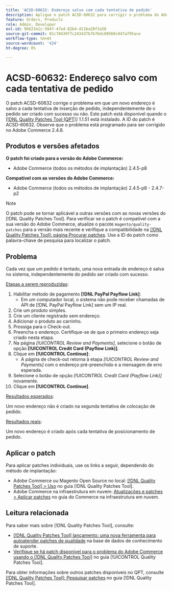 ```yaml
---
title: 'ACSD-60632: Endereço salvo com cada tentativa de pedido'
description: Aplique o patch ACSD-60632 para corrigir o problema do Adobe Commerce em que um novo endereço é salvo a cada tentativa de inserção de pedido, independentemente de o pedido ser criado com sucesso ou não.
feature: Orders, Products
role: Admin, Developer
exl-id: 9b623a1c-594f-47ed-82b4-d11ba20f3a58
source-git-commit: 81c78439f7c243437b7b76dc80560c847af95ace
workflow-type: tm+mt
source-wordcount: '424'
ht-degree: 0%

---
```


# ACSD-60632: Endereço salvo com cada tentativa de pedido

O patch ACSD-60632 corrige o problema em que um novo endereço é salvo a cada tentativa de inserção de pedido, independentemente de o pedido ser criado com sucesso ou não. Este patch está disponível quando o [[!DNL Quality Patches Tool (QPT)]](https://experienceleague.adobe.com/pt-br/docs/commerce-knowledge-base/kb/announcements/commerce-announcements/magento-quality-patches-released-new-tool-to-self-serve-quality-patches) 1.1.51 está instalado. A ID do patch é ACSD-60632. Observe que o problema está programado para ser corrigido no Adobe Commerce 2.4.8.

## Produtos e versões afetados

**O patch foi criado para a versão do Adobe Commerce:**

* Adobe Commerce (todos os métodos de implantação) 2.4.5-p8

**Compatível com as versões do Adobe Commerce:**

* Adobe Commerce (todos os métodos de implantação) 2.4.5-p8 - 2.4.7-p2

>[!NOTE]
>
>O patch pode se tornar aplicável a outras versões com as novas versões do [!DNL Quality Patches Tool]. Para verificar se o patch é compatível com a sua versão do Adobe Commerce, atualize o pacote `magento/quality-patches` para a versão mais recente e verifique a compatibilidade na [[!DNL Quality Patches Tool]: página Procurar patches](https://experienceleague.adobe.com/tools/commerce-quality-patches/index.html?lang=pt-BR). Use a ID do patch como palavra-chave de pesquisa para localizar o patch.

## Problema

Cada vez que um pedido é tentado, uma nova entrada de endereço é salva no sistema, independentemente do pedido ser criado com sucesso.

<u>Etapas a serem reproduzidas</u>:

1. Habilitar método de pagamento **[!DNL PayPal Payflow Link]**:
   * Em um computador local, o sistema não pode receber chamadas de API de [!DNL PayPal Payflow Link] sem um IP real.
1. Crie um produto simples.
1. Crie um cliente registrado sem endereço.
1. Adicionar o produto ao carrinho.
1. Prossiga para o Check-out.
1. Preencha o endereço. Certifique-se de que o primeiro endereço seja criado nesta etapa.
1. Na página *[!UICONTROL Review and Payments]*, selecione o botão de opção **[!UICONTROL Credit Card (Payflow Link)]**.
1. Clique em **[!UICONTROL Continue]**:
   * A página de check-out retorna à etapa *[!UICONTROL Review and Payments]* com o endereço pré-preenchido e a mensagem de erro esperada.
1. Selecione o botão de opção *[!UICONTROL Credit Card (Payflow Link)]* novamente.
1. Clique em **[!UICONTROL Continue]**.

<u>Resultados esperados</u>:

Um novo endereço não é criado na segunda tentativa de colocação de pedido.

<u>Resultados reais</u>:

Um novo endereço é criado após cada tentativa de posicionamento de pedido.

## Aplicar o patch

Para aplicar patches individuais, use os links a seguir, dependendo do método de implantação:

* Adobe Commerce ou Magento Open Source no local: [[!DNL Quality Patches Tool] > Uso](https://experienceleague.adobe.com/docs/commerce-operations/tools/quality-patches-tool/usage.html?lang=pt-BR) no guia [!DNL Quality Patches Tool].
* Adobe Commerce na infraestrutura em nuvem: [Atualizações e patches > Aplicar patches](https://experienceleague.adobe.com/docs/commerce-cloud-service/user-guide/develop/upgrade/apply-patches.html?lang=pt-BR) no guia do Commerce na infraestrutura em nuvem.

## Leitura relacionada

Para saber mais sobre [!DNL Quality Patches Tool], consulte:

* [[!DNL Quality Patches Tool] lançamento: uma nova ferramenta para autoatender patches de qualidade](https://experienceleague.adobe.com/pt-br/docs/commerce-knowledge-base/kb/announcements/commerce-announcements/magento-quality-patches-released-new-tool-to-self-serve-quality-patches) na base de dados de conhecimento de suporte.
* [Verifique se há patch disponível para o problema do Adobe Commerce usando o  [!DNL Quality Patches Tool]](/help/tools/quality-patches-tool/patches-available-in-qpt/check-patch-for-magento-issue-with-magento-quality-patches.md) no guia [!UICONTROL Quality Patches Tool].

Para obter informações sobre outros patches disponíveis no QPT, consulte [[!DNL Quality Patches Tool]: Pesquisar patches](https://experienceleague.adobe.com/tools/commerce-quality-patches/index.html?lang=pt-BR) no guia [!DNL Quality Patches Tool].
